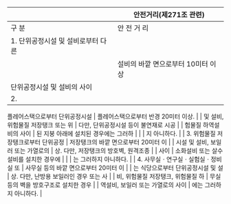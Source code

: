 |  | 안전거리(제271조 관련) |
| --- | --- |
| 구 분 | 안 전 거 리 |
| 1. 단위공정시설 및 설비로부터 다른 |  |
|  | 설비의 바깥 면으로부터 10미터 이상 |
| 단위공정시설 및 설비의 사이 |  |
| 2.
플레어스택으로부터
단위공정시설 | 플레어스택으로부터 반경 20미터 이상. |
| 및 설비, 위험물질 저장탱크 또는 위 | 다만, 단위공정시설 등이 불연재로 시공 |
| 험물질 하역설비의 사이 | 된 지붕 아래에 설치된 경우에는 그러하 |
|  | 지 아니하다. |
| 3. 위험물질 저장탱크로부터 단위공정 | 저장탱크의 바깥 면으로부터 20미터 이 |
| 시설 및 설비, 보일러 또는 가열로의 | 상. 다만, 저장탱크의 방호벽, 원격조종 |
| 사이 | 소화설비 또는 살수설비를 설치한 경우에 |
|  | 는 그러하지 아니하다. |
| 4. 사무실ㆍ연구실ㆍ실험실ㆍ정비실 또 | 사무실 등의 바깥 면으로부터 20미터 이 |
| 는 식당으로부터 단위공정시설 및 설 | 상. 다만, 난방용 보일러인 경우 또는 사 |
| 비, 위험물질 저장탱크, 위험물질 하 | 무실 등의 벽을 방호구조로 설치한 경우 |
| 역설비, 보일러 또는 가열로의 사이 | 에는 그러하지 아니하다. |